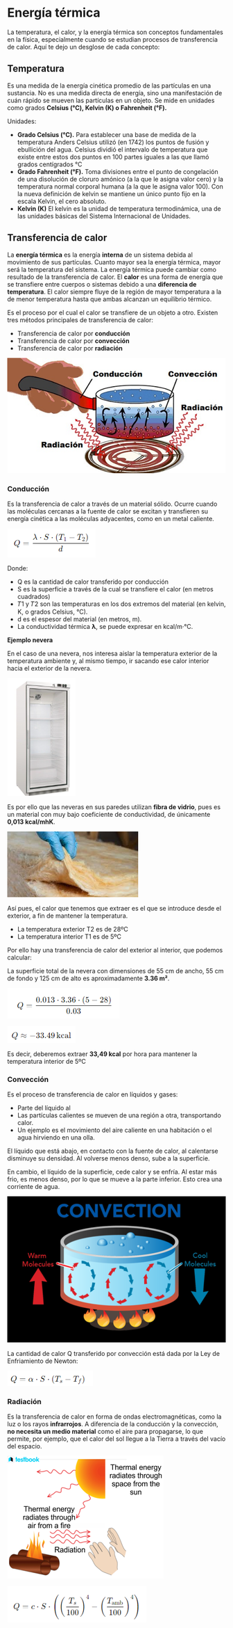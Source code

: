 # Energía térmica

La temperatura, el calor, y la energía térmica son conceptos fundamentales en la física, especialmente cuando se estudian procesos de transferencia de calor. Aquí te dejo un desglose de cada concepto:

## Temperatura

Es una medida de la energía cinética promedio de las partículas en una sustancia.
No es una medida directa de energía, sino una manifestación de cuán rápido se mueven las partículas en un objeto.
Se mide en unidades como grados **Celsius (°C), Kelvin (K) o Fahrenheit (°F).**

Unidades:

- **Grado Celsius (°C).** Para establecer una base de medida de la temperatura Anders Celsius utilizó (en 1742) los puntos de fusión y ebullición del agua. Celsius dividió el intervalo de temperatura que existe entre estos dos puntos en 100 partes iguales a las que llamó grados centígrados °C
- **Grado Fahrenheit (°F).** Toma divisiones entre el punto de congelación de una disolución de cloruro amónico (a la que le asigna valor cero) y la temperatura normal corporal humana (a la que le asigna valor 100).
Con la nueva definición de kelvin se mantiene un único punto fijo en la escala Kelvin, el cero absoluto.
- **Kelvin (K)** El kelvin es la unidad de temperatura termodinámica, una de las unidades básicas del Sistema Internacional de Unidades.

## Transferencia de calor

La **energía térmica** es la energía **interna** de un sistema debida al movimiento de sus partículas. Cuanto mayor sea la energía térmica, mayor será la temperatura del sistema. La energía térmica puede cambiar como resultado de la transferencia de calor.
El **calor** es una forma de energía que se transfiere entre cuerpos o sistemas debido a una **diferencia de temperatura**. El calor siempre fluye de la región de mayor temperatura a la de menor temperatura hasta que ambas alcanzan un equilibrio térmico.

Es el proceso por el cual el calor se transfiere de un objeto a otro. Existen tres métodos principales de transferencia de calor:

- Transferencia de calor por **conducción**
- Transferencia de calor por **convección**
- Transferencia de calor por **radiación**

![](img/2024-10-15-11-56-06.png)

### Conducción

Es la transferencia de calor a través de un material sólido. Ocurre cuando las moléculas cercanas a la fuente de calor se excitan y transfieren su energía cinética a las moléculas adyacentes, como en un metal caliente.

![](img/2024-10-15-11-33-44.png)

Donde:

- Q es la cantidad de calor transferido por conducción
- S es la superficie a través de la cual se transfiere el calor (en metros cuadrados)
- 𝑇1 y 𝑇2 son las temperaturas en los dos extremos del material (en kelvin, K, o grados Celsius, °C).
- d es el espesor del material (en metros, m).
- La conductividad térmica **λ**, se puede expresar en kcal/m·°C.

**Ejemplo nevera**

En el caso de una nevera, nos interesa aislar la temperatura exterior de la temperatura ambiente y, al mismo tiempo, ir sacando ese calor interior hacia el exterior de la nevera.

![](img/2024-10-15-11-58-58.png)

Es por ello que las neveras en sus paredes utilizan **fibra de vidrio**, pues es un material con muy bajo coeficiente de conductividad, de únicamente **0,013 kcal/mhK**.

![](img/2024-10-15-11-59-17.png)

Así pues, el calor que tenemos que extraer es el que se introduce desde el exterior, a fin de mantener la temperatura.

- La temperatura exterior T2 es de 28ºC
- La temperatura interior T1 es de 5ºC

Por ello hay una transferencia de calor del exterior al interior, que podemos calcular:

La superficie total de la nevera con dimensiones de 55 cm de ancho, 55 cm de fondo y 125 cm de alto es aproximadamente **3.36 m²**.

![](img/2024-10-15-11-50-10.png)

![](img/2024-10-15-11-50-19.png)

Es decir, deberemos extraer **33,49 kcal** por hora para mantener la temperatura interior de 5ºC

### Convección

Es el proceso de transferencia de calor en líquidos y gases:

- Parte del líquido al
- Las partículas calientes se mueven de una región a otra, transportando calor.
- Un ejemplo es el movimiento del aire caliente en una habitación o el agua hirviendo en una olla.

El líquido que está abajo, en contacto con la fuente de calor, al calentarse disminuye su densidad.
Al volverse menos denso, sube a la superficie.

En cambio, el líquido de la superficie, cede calor y se enfría. Al estar más frio, es menos denso, por lo que se mueve a la parte inferior.
Esto crea una corriente de agua.

![](img/2024-10-15-12-48-52.png)

La cantidad de calor Q transferido por convección está dada por la Ley de Enfriamiento de Newton:

![](img/2024-10-15-11-40-00.png)

### Radiación

Es la transferencia de calor en forma de ondas electromagnéticas, como la luz o los rayos **infrarrojos**.
A diferencia de la conducción y la convección, **no necesita un medio material** como el aire para propagarse, lo que permite,
por ejemplo, que el calor del sol llegue a la Tierra a través del vacío del espacio.

![](img/2024-10-15-13-07-07.png)

![](img/2024-10-15-11-42-20.png)